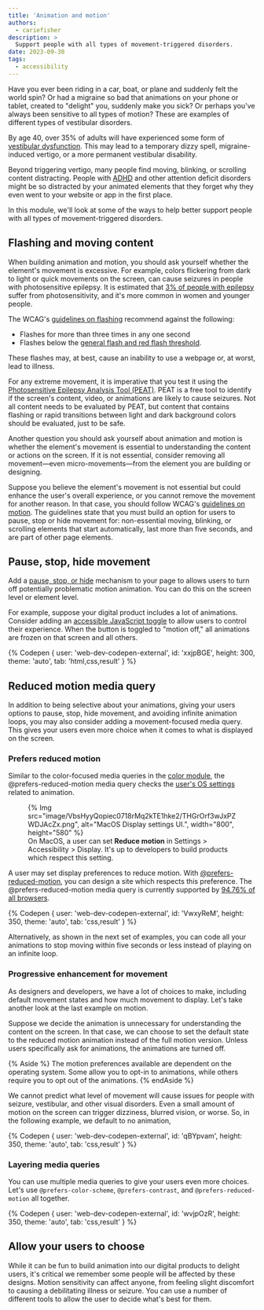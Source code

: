```yaml
---
title: 'Animation and motion'
authors:
  - cariefisher
description: >
  Support people with all types of movement-triggered disorders.  
date: 2023-09-30
tags:
  - accessibility
---
```


Have you ever been riding in a car, boat, or plane and suddenly felt the world
spin? Or had a migraine so bad that animations on your phone or tablet, 
created to "delight" you, suddenly make you sick? Or perhaps you've always been
sensitive to all types of motion? These are examples of different types of
vestibular disorders. 

By age 40, over 35% of adults will have experienced some form of
[vestibular dysfunction](https://vestibular.org/article/what-is-vestibular/about-vestibular-disorders/).
This may lead to a temporary dizzy spell, migraine-induced vertigo, or a more
permanent vestibular disability.

Beyond triggering vertigo, many people find moving, blinking, or scrolling
content distracting. People with
[ADHD](https://www.nimh.nih.gov/health/publications/attention-deficit-hyperactivity-disorder-in-children-and-teens-what-you-need-to-know)
and other attention deficit disorders might be so distracted by your animated
elements that they forget why they even went to your website or app in the
first place.

In this module, we'll look at some of the ways to help better support people
with all types of movement-triggered disorders. 

## Flashing and moving content

When building animation and motion, you should ask yourself whether the element's movement is excessive. For example, colors flickering from dark to light or quick movements on the screen, can cause seizures in people with photosensitive epilepsy. It is estimated that [3% of people with epilepsy](https://www.epilepsy.com/what-is-epilepsy/seizure-triggers/photosensitivity) suffer from photosensitivity, and it's more common in women and younger people.

The WCAG's [guidelines on flashing](https://www.w3.org/TR/WCAG21/#three-flashes-or-below-threshold) recommend against the following: 

* Flashes for more than three times in any one second
* Flashes below the [general flash and red flash threshold](https://www.w3.org/TR/WCAG21/#dfn-general-flash-and-red-flash-thresholds).

These flashes may, at best, cause an inability to use a webpage or, at worst, lead to illness.

For any extreme movement, it is imperative that you test it using the [Photosensitive Epilepsy Analysis Tool (PEAT)](https://trace.umd.edu/peat/). PEAT is a free tool to identify if the screen's content, video, or animations are likely to cause seizures. Not all content needs to be evaluated by PEAT, but content that contains flashing or rapid transitions between light and dark background colors should be evaluated, just to be safe.

Another question you should ask yourself about animation and motion is whether the element's movement is essential to understanding the content or actions on the screen. If it is not essential, consider removing all movement—even micro-movements—from the element you are building or designing.

Suppose you believe the element's movement is not essential but could enhance the user's overall experience, or you cannot remove the movement for another reason. In that case, you should follow WCAG's [guidelines on motion](https://www.w3.org/WAI/WCAG21/Understanding/pause-stop-hide.html). The guidelines state that you must build an option for users to pause, stop or hide movement for: non-essential moving, blinking, or scrolling elements that start automatically, last more than five seconds, and are part of other page elements.

## Pause, stop, hide movement

Add a [pause, stop, or hide](https://css-tricks.com/accessible-web-animation-the-wcag-on-animation-explained/#aa-pause-stop-hide) mechanism to your page to allows users to turn off potentially problematic motion animation. You can do this on the screen level or element level.

For example, suppose your digital product includes a lot of animations. Consider adding an [accessible JavaScript toggle](https://css-irl.info/accessible-toggles/) to allow users to control their experience. When the button is toggled to "motion off," all animations are frozen on that screen and all others.

{% Codepen {
 user: 'web-dev-codepen-external',
 id: 'xxjpBGE',
 height: 300,
 theme: 'auto',
 tab: 'html,css,result'
} %}

## Reduced motion media query

In addition to being selective about your animations, giving your users options to pause, stop, hide movement, and avoiding infinite animation loops, you may also consider adding a movement-focused media query. This gives your users even more choice when it comes to what is displayed on the screen.

### Prefers reduced motion

Similar to the color-focused media queries in the [color module](/learn/accessibility/color-contrast), the @prefers-reduced-motion media query checks the [user's OS settings](https://developer.mozilla.org/docs/Web/CSS/@media/prefers-reduced-motion#user_preferences) related to animation.

<figure>
  {% Img src="image/VbsHyyQopiec0718rMq2kTE1hke2/THGrOrf3wJxPZWDJAcZx.png", alt="MacOS Display settings UI.", width="800", height="580" %}
<figcaption>On MacOS, a user can set <strong>Reduce motion</strong> in Settings > Accessibility > Display. It's up to developers to build products which respect this setting.</figcaption>
</figure>

A user may set display preferences to reduce motion. With [@prefers-reduced-motion](/prefers-reduced-motion/), you can design a site which respects this preference. The @prefers-reduced-motion media query is currently supported by [94.76% of all browsers](https://caniuse.com/prefers-reduced-motion).

{% Codepen {
 user: 'web-dev-codepen-external',
 id: 'VwxyReM',
 height: 350,
 theme: 'auto',
 tab: 'css,result'
} %}

Alternatively, as shown in the next set of examples, you can code all your animations to stop moving within five seconds or less instead of playing on an infinite loop.

### Progressive enhancement for movement

As designers and developers, we have a lot of choices to make, including default movement states and how much movement to display. Let's take another look at the last example on motion.

Suppose we decide the animation is unnecessary for understanding the content on the screen. In that case, we can choose to set the default state to the reduced motion animation instead of the full motion version. Unless users specifically ask for animations, the animations are turned off. 

{% Aside %}
The motion preferences available are dependent on the operating system. Some allow you to opt-in to animations, while others require you to opt out of the animations.
{% endAside %}

We cannot predict what level of movement will cause issues for people with seizure, vestibular, and other visual disorders. Even a small amount of motion on the screen can trigger dizziness, blurred vision, or worse. So, in the following example, we default to no animation,

{% Codepen {
 user: 'web-dev-codepen-external',
 id: 'qBYpvam',
 height: 350,
 theme: 'auto',
 tab: 'css,result'
} %}

### Layering media queries

You can use multiple media queries to give your users even more choices. Let's use `@prefers-color-scheme`, `@prefers-contrast`, and `@prefers-reduced-motion` all together.

{% Codepen {
 user: 'web-dev-codepen-external',
 id: 'wvjpOzR',
 height: 350,
 theme: 'auto',
 tab: 'css,result'
} %}

## Allow your users to choose

While it can be fun to build animation into our digital products to delight users, it's critical we remember some people will be affected by these designs. Motion sensitivity can affect anyone, from feeling slight discomfort to causing a debilitating illness or seizure. You can use a number of different tools to allow the user to decide what's best for them.
